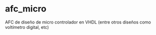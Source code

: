 # afc_micro
AFC de diseño de micro controlador en VHDL (entre otros diseños como voltímetro digital, etc)
